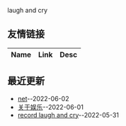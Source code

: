 
laugh and cry 
## 友情链接
| Name | Link | Desc | 
 | ---- | ---- | ---- |
## 最近更新
- [net](https://github.com/xingzhuimeteorite/recordlife/issues/3)--2022-06-02
- [关于娱乐](https://github.com/xingzhuimeteorite/recordlife/issues/2)--2022-06-01
- [record laugh and cry](https://github.com/xingzhuimeteorite/recordlife/issues/1)--2022-05-31
